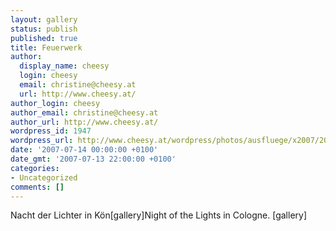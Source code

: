 ```yaml
---
layout: gallery
status: publish
published: true
title: Feuerwerk
author:
  display_name: cheesy
  login: cheesy
  email: christine@cheesy.at
  url: http://www.cheesy.at/
author_login: cheesy
author_email: christine@cheesy.at
author_url: http://www.cheesy.at/
wordpress_id: 1947
wordpress_url: http://www.cheesy.at/wordpress/photos/ausfluege/x2007/2007-07-14/feuerwerk/
date: '2007-07-14 00:00:00 +0100'
date_gmt: '2007-07-13 22:00:00 +0100'
categories:
- Uncategorized
comments: []
---
```

<!--:de-->Nacht der Lichter in Kön[gallery]<!--:--><!--:en-->Night of the Lights in Cologne. [gallery]<!--:-->
